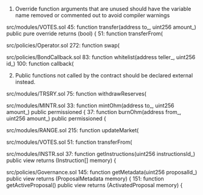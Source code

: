 1. Override function arguments that are unused should have the variable name removed or commented out to avoid compiler warnings

src/modules/VOTES.sol
45: function transfer(address to_, uint256 amount_) public pure override returns (bool) {
51: function transferFrom(

src/policies/Operator.sol
272: function swap(

src/policies/BondCallback.sol
83: function whitelist(address teller_, uint256 id_)
100: function callback(

2. Public functions not called by the contract should be declared external instead.

src/modules/TRSRY.sol
75: function withdrawReserves(

src/modules/MINTR.sol
33: function mintOhm(address to_, uint256 amount_) public permissioned {
37: function burnOhm(address from_, uint256 amount_) public permissioned {

src/modules/RANGE.sol
215: function updateMarket(

src/modules/VOTES.sol
51: function transferFrom(

src/modules/INSTR.sol
37: function getInstructions(uint256 instructionsId_) public view returns (Instruction[] memory) {

src/policies/Governance.sol
145: function getMetadata(uint256 proposalId_) public view returns (ProposalMetadata memory) {
151: function getActiveProposal() public view returns (ActivatedProposal memory) {
